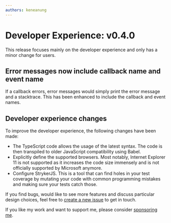 ```yaml
---
authors: keneanung
---
```


# Developer Experience: v0.4.0

This release focuses mainly on the developer experience and only has a minor change for users.

## Error messages now include callback name and event name

If a callback errors, error messages would simply print the error message and a stacktrace. This has been enhanced to include the callback and event names.

## Developer experience changes

To improve the developer experience, the following changes have been made:

- The TypeScript code allows the usage of the latest syntax. The code is then transpiled to older JavaScript compatibility using Babel.
- Explicitly define the supported browsers. Most notably, Internet Explorer 11 is not supported as it increases the code size immensely and is not officially supported by Microsoft anymore.
- Configure StrykerJS. This is a tool that can find holes in your test coverage by mutating your code with common programming mistakes and making sure your tests catch those.

If you find bugs, would like to see more features and discuss particular design choices, feel free to [create a new issue](https://github.com/keneanung/nexus-event-bus/issues/new) to get in touch.

If you like my work and want to support me, please consider [sponsoring me](https://github.com/sponsors/keneanung).
